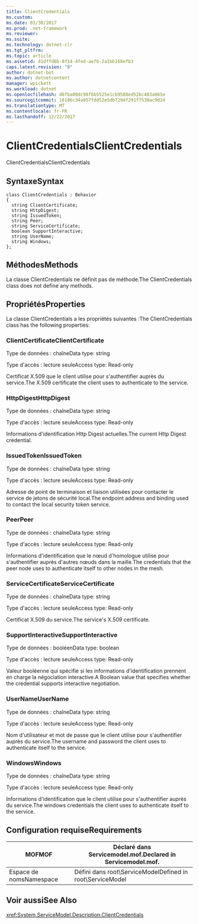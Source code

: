 ```yaml
---
title: ClientCredentials
ms.custom: 
ms.date: 03/30/2017
ms.prod: .net-framework
ms.reviewer: 
ms.suite: 
ms.technology: dotnet-clr
ms.tgt_pltfrm: 
ms.topic: article
ms.assetid: 41dffd6b-8f14-4fed-aefb-2a1bb168efb3
caps.latest.revision: "8"
author: dotnet-bot
ms.author: dotnetcontent
manager: wpickett
ms.workload: dotnet
ms.openlocfilehash: d6fba00dc98f6b5525e1cb9588ed52bc483a665e
ms.sourcegitcommit: 16186c34a957fdd52e5db7294f291f7530ac9d24
ms.translationtype: MT
ms.contentlocale: fr-FR
ms.lasthandoff: 12/22/2017
---
```

# <a name="clientcredentials"></a><span data-ttu-id="d6c66-102">ClientCredentials</span><span class="sxs-lookup"><span data-stu-id="d6c66-102">ClientCredentials</span></span>
<span data-ttu-id="d6c66-103">ClientCredentials</span><span class="sxs-lookup"><span data-stu-id="d6c66-103">ClientCredentials</span></span>  
  
## <a name="syntax"></a><span data-ttu-id="d6c66-104">Syntaxe</span><span class="sxs-lookup"><span data-stu-id="d6c66-104">Syntax</span></span>  
  
```  
class ClientCredentials : Behavior  
{  
  string ClientCertificate;  
  string HttpDigest;  
  string IssuedToken;  
  string Peer;  
  string ServiceCertificate;  
  boolean SupportInteractive;  
  string UserName;  
  string Windows;  
};  
```  
  
## <a name="methods"></a><span data-ttu-id="d6c66-105">Méthodes</span><span class="sxs-lookup"><span data-stu-id="d6c66-105">Methods</span></span>  
 <span data-ttu-id="d6c66-106">La classe ClientCredentials ne définit pas de méthode.</span><span class="sxs-lookup"><span data-stu-id="d6c66-106">The ClientCredentials class does not define any methods.</span></span>  
  
## <a name="properties"></a><span data-ttu-id="d6c66-107">Propriétés</span><span class="sxs-lookup"><span data-stu-id="d6c66-107">Properties</span></span>  
 <span data-ttu-id="d6c66-108">La classe ClientCredentials a les propriétés suivantes :</span><span class="sxs-lookup"><span data-stu-id="d6c66-108">The ClientCredentials class has the following properties:</span></span>  
  
### <a name="clientcertificate"></a><span data-ttu-id="d6c66-109">ClientCertificate</span><span class="sxs-lookup"><span data-stu-id="d6c66-109">ClientCertificate</span></span>  
 <span data-ttu-id="d6c66-110">Type de données : chaîne</span><span class="sxs-lookup"><span data-stu-id="d6c66-110">Data type: string</span></span>  
  
 <span data-ttu-id="d6c66-111">Type d'accès : lecture seule</span><span class="sxs-lookup"><span data-stu-id="d6c66-111">Access type: Read-only</span></span>  
  
 <span data-ttu-id="d6c66-112">Certificat X.509 que le client utilise pour s'authentifier auprès du service.</span><span class="sxs-lookup"><span data-stu-id="d6c66-112">The X.509 certificate the client uses to authenticate to the service.</span></span>  
  
### <a name="httpdigest"></a><span data-ttu-id="d6c66-113">HttpDigest</span><span class="sxs-lookup"><span data-stu-id="d6c66-113">HttpDigest</span></span>  
 <span data-ttu-id="d6c66-114">Type de données : chaîne</span><span class="sxs-lookup"><span data-stu-id="d6c66-114">Data type: string</span></span>  
  
 <span data-ttu-id="d6c66-115">Type d'accès : lecture seule</span><span class="sxs-lookup"><span data-stu-id="d6c66-115">Access type: Read-only</span></span>  
  
 <span data-ttu-id="d6c66-116">Informations d'identification Http Digest actuelles.</span><span class="sxs-lookup"><span data-stu-id="d6c66-116">The current Http Digest credential.</span></span>  
  
### <a name="issuedtoken"></a><span data-ttu-id="d6c66-117">IssuedToken</span><span class="sxs-lookup"><span data-stu-id="d6c66-117">IssuedToken</span></span>  
 <span data-ttu-id="d6c66-118">Type de données : chaîne</span><span class="sxs-lookup"><span data-stu-id="d6c66-118">Data type: string</span></span>  
  
 <span data-ttu-id="d6c66-119">Type d'accès : lecture seule</span><span class="sxs-lookup"><span data-stu-id="d6c66-119">Access type: Read-only</span></span>  
  
 <span data-ttu-id="d6c66-120">Adresse de point de terminaison et liaison utilisées pour contacter le service de jetons de sécurité local.</span><span class="sxs-lookup"><span data-stu-id="d6c66-120">The endpoint address and binding used to contact the local security token service.</span></span>  
  
### <a name="peer"></a><span data-ttu-id="d6c66-121">Peer</span><span class="sxs-lookup"><span data-stu-id="d6c66-121">Peer</span></span>  
 <span data-ttu-id="d6c66-122">Type de données : chaîne</span><span class="sxs-lookup"><span data-stu-id="d6c66-122">Data type: string</span></span>  
  
 <span data-ttu-id="d6c66-123">Type d'accès : lecture seule</span><span class="sxs-lookup"><span data-stu-id="d6c66-123">Access type: Read-only</span></span>  
  
 <span data-ttu-id="d6c66-124">Informations d'identification que le nœud d'homologue utilise pour s'authentifier auprès d'autres nœuds dans la maille.</span><span class="sxs-lookup"><span data-stu-id="d6c66-124">The credentials that the peer node uses to authenticate itself to other nodes in the mesh.</span></span>  
  
### <a name="servicecertificate"></a><span data-ttu-id="d6c66-125">ServiceCertificate</span><span class="sxs-lookup"><span data-stu-id="d6c66-125">ServiceCertificate</span></span>  
 <span data-ttu-id="d6c66-126">Type de données : chaîne</span><span class="sxs-lookup"><span data-stu-id="d6c66-126">Data type: string</span></span>  
  
 <span data-ttu-id="d6c66-127">Type d'accès : lecture seule</span><span class="sxs-lookup"><span data-stu-id="d6c66-127">Access type: Read-only</span></span>  
  
 <span data-ttu-id="d6c66-128">Certificat X.509 du service.</span><span class="sxs-lookup"><span data-stu-id="d6c66-128">The service's X.509 certificate.</span></span>  
  
### <a name="supportinteractive"></a><span data-ttu-id="d6c66-129">SupportInteractive</span><span class="sxs-lookup"><span data-stu-id="d6c66-129">SupportInteractive</span></span>  
 <span data-ttu-id="d6c66-130">Type de données : booléen</span><span class="sxs-lookup"><span data-stu-id="d6c66-130">Data type: boolean</span></span>  
  
 <span data-ttu-id="d6c66-131">Type d'accès : lecture seule</span><span class="sxs-lookup"><span data-stu-id="d6c66-131">Access type: Read-only</span></span>  
  
 <span data-ttu-id="d6c66-132">Valeur booléenne qui spécifie si les informations d'identification prennent en charge la négociation interactive.</span><span class="sxs-lookup"><span data-stu-id="d6c66-132">A Boolean value that specifies whether the credential supports interactive negotiation.</span></span>  
  
### <a name="username"></a><span data-ttu-id="d6c66-133">UserName</span><span class="sxs-lookup"><span data-stu-id="d6c66-133">UserName</span></span>  
 <span data-ttu-id="d6c66-134">Type de données : chaîne</span><span class="sxs-lookup"><span data-stu-id="d6c66-134">Data type: string</span></span>  
  
 <span data-ttu-id="d6c66-135">Type d'accès : lecture seule</span><span class="sxs-lookup"><span data-stu-id="d6c66-135">Access type: Read-only</span></span>  
  
 <span data-ttu-id="d6c66-136">Nom d'utilisateur et mot de passe que le client utilise pour s'authentifier auprès du service.</span><span class="sxs-lookup"><span data-stu-id="d6c66-136">The username and password the client uses to authenticate itself to the service.</span></span>  
  
### <a name="windows"></a><span data-ttu-id="d6c66-137">Windows</span><span class="sxs-lookup"><span data-stu-id="d6c66-137">Windows</span></span>  
 <span data-ttu-id="d6c66-138">Type de données : chaîne</span><span class="sxs-lookup"><span data-stu-id="d6c66-138">Data type: string</span></span>  
  
 <span data-ttu-id="d6c66-139">Type d'accès : lecture seule</span><span class="sxs-lookup"><span data-stu-id="d6c66-139">Access type: Read-only</span></span>  
  
 <span data-ttu-id="d6c66-140">Informations d'identification que le client utilise pour s'authentifier auprès du service.</span><span class="sxs-lookup"><span data-stu-id="d6c66-140">The windows credentials the client uses to authenticate itself to the service.</span></span>  
  
## <a name="requirements"></a><span data-ttu-id="d6c66-141">Configuration requise</span><span class="sxs-lookup"><span data-stu-id="d6c66-141">Requirements</span></span>  
  
|<span data-ttu-id="d6c66-142">MOF</span><span class="sxs-lookup"><span data-stu-id="d6c66-142">MOF</span></span>|<span data-ttu-id="d6c66-143">Déclaré dans Servicemodel.mof.</span><span class="sxs-lookup"><span data-stu-id="d6c66-143">Declared in Servicemodel.mof.</span></span>|  
|---------|-----------------------------------|  
|<span data-ttu-id="d6c66-144">Espace de noms</span><span class="sxs-lookup"><span data-stu-id="d6c66-144">Namespace</span></span>|<span data-ttu-id="d6c66-145">Défini dans root\ServiceModel</span><span class="sxs-lookup"><span data-stu-id="d6c66-145">Defined in root\ServiceModel</span></span>|  
  
## <a name="see-also"></a><span data-ttu-id="d6c66-146">Voir aussi</span><span class="sxs-lookup"><span data-stu-id="d6c66-146">See Also</span></span>  
 <xref:System.ServiceModel.Description.ClientCredentials>
